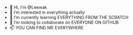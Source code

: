 - 👋 Hi, I’m @Leewak
- 👀 I’m interested in everything actually
- 🌱 I’m currently learning EVERYTHING FROM THE SCRATCH
- 💞️ I’m looking to collaborate on EVERYONE ON GITHUB
- 📫 YOU CAN FIND ME EVERYWHERE

<!---
Leewak/Leewak is a ✨ special ✨ repository because its `README.md` (this file) appears on your GitHub profile.
You can click the Preview link to take a look at your changes.
--->
